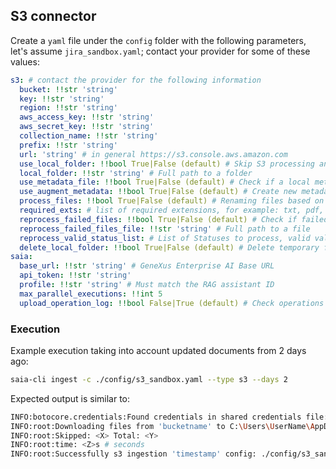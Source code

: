 ## S3 connector

Create a `yaml` file under the `config` folder with the following parameters, let's assume `jira_sandbox.yaml`; contact your provider for some of these values:

```yaml
s3: # contact the provider for the following information
  bucket: !!str 'string'
  key: !!str 'string'
  region: !!str 'string'
  aws_access_key: !!str 'string'
  aws_secret_key: !!str 'string'
  collection_name: !!str 'string'
  prefix: !!str 'string'
  url: 'string' # in general https://s3.console.aws.amazon.com
  use_local_folder: !!bool True|False (default) # Skip S3 processing and use a local folder
  local_folder: !!str 'string' # Full path to a folder
  use_metadata_file: !!bool True|False (default) # Check if a local metadata file exists
  use_augment_metadata: !!bool True|False (default) # Create new metadata based on the original
  process_files: !!bool True|False (default) # Renaming files based on the document type.
  required_exts: # list of required extensions, for example: txt, pdf, docx, pptx, xlsx
  reprocess_failed_files: !!bool True|False (default) # Check if failed uploads needs to be reprocessed
  reprocess_failed_files_file: !!str 'string' # Full path to a file
  reprocess_valid_status_list: # List of Statuses to process, valid values Unknown, Starting, Failed, Pending, Success
  delete_local_folder: !!bool True|False (default) # Delete temporary folder if created
saia:
  base_url: !!str 'string' # GeneXus Enterprise AI Base URL
  api_token: !!str 'string'
  profile: !!str 'string' # Must match the RAG assistant ID
  max_parallel_executions: !!int 5
  upload_operation_log: !!bool False|True (default) # Check operations LOG for detail if enabled
```

### Execution

Example execution taking into account updated documents from 2 days ago:

```bash
saia-cli ingest -c ./config/s3_sandbox.yaml --type s3 --days 2
```

Expected output is similar to:

```bash
INFO:botocore.credentials:Found credentials in shared credentials file: ~/.aws/credentials
INFO:root:Downloading files from 'bucketname' to C:\Users\UserName\AppData\Local\Temp\tmp435tqchf
INFO:root:Skipped: <X> Total: <Y>
INFO:root:time: <Z>s # seconds
INFO:root:Successfully s3 ingestion 'timestamp' config: ./config/s3_sandbox.yaml
```
